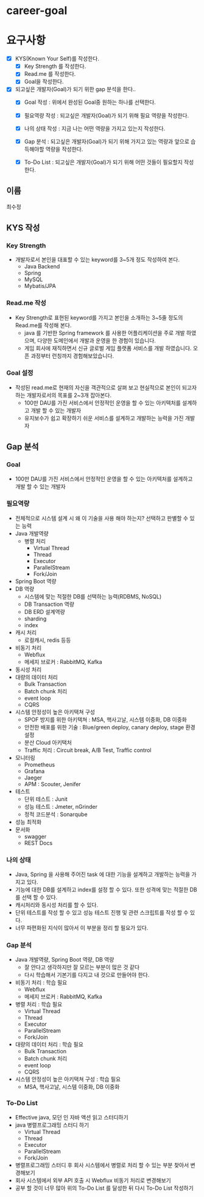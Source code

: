 # career-goal

# 요구사항
- [X] KYS(Known Your Self)를 작성한다.
    - [X] Key Strength 를 작성한다.
    - [X] Read.me 를 작성한다.
    - [X] Goal을 작성한다.
- [X] 되고싶은 개발자(Goal)가 되기 위한 gap 분석을 한다..
    - [X] Goal 작성 : 위에서 완성된 Goal중 원하는 하나를 선택한다.
    - [X] 필요역량 작성 : 되고싶은 개발자(Goal)가 되기 위해 필요 역량을 작성한다.
    - [X] 나의 상태 작성 : 지금 나는 어떤 역량을 가지고 있는지 작성한다.
    - [X] Gap 분석 : 되고싶은 개발자(Goal)가 되기 위해 가지고 있는 역량과 앞으로 습득해야할 역량을 작성한다.
    - [X] To-Do List : 되고싶은 개발자(Goal)가 되기 위해 어떤 것들이 필요할지 작성한다.



## 이름
최수정
## KYS 작성
### Key Strength
- 개발자로서 본인을 대표할 수 있는 keyword를 3~5개 정도 작성하여 본다.  
  - Java Backend
  - Spring
  - MySQL
  - Mybatis/JPA
### Read.me 작성
- Key Strength로 표현된 keyword를 가지고 본인을 소개하는 3~5줄 정도의 Read.me를 작성해 본다.
  - java 를 기반한 Spring framework 를 사용한 어플리케이션을 주로 개발 하였으며, 다양한 도메인에서 개발과 운영을 한 경험이 있습니다.
  - 게임 회사에 재직하면서 신규 글로벌 게임 플랫폼 서비스를 개발 하였습니다. 오픈 과정부터 런칭까지 경험해보았습니다.

### Goal 설정
- 작성된 read.me로 현재의 자신을 객관적으로 살펴 보고 현실적으로 본인이 되고자하는 개발자로서의 목표를 2~3개 잡아본다.
  - 100만 DAU를 가진 서비스에서 안정적인 운영을 할 수 있는 아키텍처를 설계하고 개발 할 수 있는 개발자
  - 유지보수가 쉽고 확장하기 쉬운 서비스를 설계하고 개발하는 능력을 가진 개발자
## Gap 분석
### Goal
- 100만 DAU를 가진 서비스에서 안정적인 운영을 할 수 있는 아키텍처를 설계하고 개발 할 수 있는 개발자
### 필요역량
- 전체적으로 시스템 설계 시 왜 이 기술을 사용 해야 하는지? 선택하고 판별할 수 있는 능력
- Java 개발역량
  - 병렬 처리
    - Virtual Thread
    - Thread
    - Executor
    - ParallelStream
    - Fork/Join
- Spring Boot 역량
- DB 역량
  - 시스템에 맞는 적절한 DB를 선택하는 능력(RDBMS, NoSQL)
  - DB Transaction 역량
  - DB ERD 설계역량
  - sharding
  - index 
- 캐시 처리
  - 로컬캐시, redis 등등
- 비동기 처리
  - Webflux
  - 메세지 브로커 : RabbitMQ, Kafka
- 동시성 처리
- 대량의 데이터 처리
  - Bulk Transaction
  - Batch chunk 처리
  - event loop
  - CQRS
- 시스템 안정성이 높은 아키택쳐 구성
    - SPOF 방지를 위한 아키택쳐 : MSA, 핵사고날, 시스템 이중화, DB 이중화
    - 안전한 배포를 위한 기술 : Blue/green deploy, canary deploy, stage 환경 설정
    - 분산 Cloud 아키택처
    - Traffic 처리 : Circuit break, A/B Test, Traffic control
- 모니터링
  - Prometheus
  - Grafana
  - Jaeger
  - APM : Scouter, Jenifer
- 테스트
  - 단위 테스트 : Junit
  - 성능 테스트 : Jmeter, nGrinder
  - 정적 코드분석 : Sonarqube
- 성능 최적화
- 문서화
  - swagger
  - REST Docs
### 나의 상태
- Java, Spring 을 사용해 주어진 task 에 대한 기능을 설계하고 개발하는 능력을 가지고 있다.
- 기능에 대한 DB를 설계하고 index를 설정 할 수 있다. 또한 성격에 맞는 적절한 DB 를 선택 할 수 있다.
- 캐시처리와 동시성 처리를 할 수 있다.
- 단위 테스트를 작성 할 수 있고 성능 테스트 진행 및 관련 스크립트를 작성 할 수 있다.
- 너무 파편화된 지식이 많아서 이 부분을 정리 할 필요가 있다.
  
### Gap 분석
- Java 개발역량, Spring Boot 역량, DB 역량 
  - 잘 안다고 생각하지만 잘 모르는 부분이 많은 것 같다
  - 다시 학습해서 기본기를 다지고 내 것으로 만들어야 한다.
- 비동기 처리 : 학습 필요
  - Webflux
  - 메세지 브로커 : RabbitMQ, Kafka
- 병렬 처리 : 학습 필요
  - Virtual Thread
  - Thread
  - Executor
  - ParallelStream
  - Fork/Join
- 대량의 데이터 처리 : 학습 필요
  - Bulk Transaction
  - Batch chunk 처리
  - event loop
  - CQRS
- 시스템 안정성이 높은 아키택쳐 구성 : 학습 필요
  - MSA, 핵사고날, 시스템 이중화, DB 이중화

### To-Do List
- Effective java, 모던 인 자바 액션 읽고 스터디하기
- java 병렬프로그래밍 스터디 하기
  - Virtual Thread
  - Thread
  - Executor
  - ParallelStream
  - Fork/Join
- 병렬프로그래밍 스터디 후 회사 시스템에서 병렬로 처리 할 수 있는 부분 찾아서 변경해보기
- 회사 시스템에서 외부 API 호출 시 Webflux 비동기 처리로 변경해보기
- 공부 할 것이 너무 많아 위의 To-Do List 를 달성한 뒤 다시 To-Do List 작성하기




